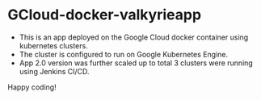 # GCloud-docker-valkyrieapp

* This is an app deployed on the Google Cloud docker container using kubernetes clusters.
* The cluster is configured to run on Google Kubernetes Engine.
* App 2.0 version was further scaled up to total 3 clusters were running using Jenkins CI/CD.

Happy coding!
